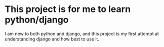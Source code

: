 
# This project is for me to learn python/django  
I am new to both python and django, and this project is my first attempt at
understanding django and how best to use it.
